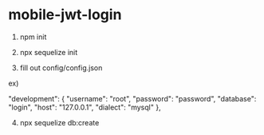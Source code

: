 # mobile-jwt-login


1. npm init

2. npx sequelize init

3. fill out config/config.json 

ex)

"development": {
    "username": "root",
    "password": "password",
    "database": "login",
    "host": "127.0.0.1",
    "dialect": "mysql"
  },

4. npx sequelize db:create
